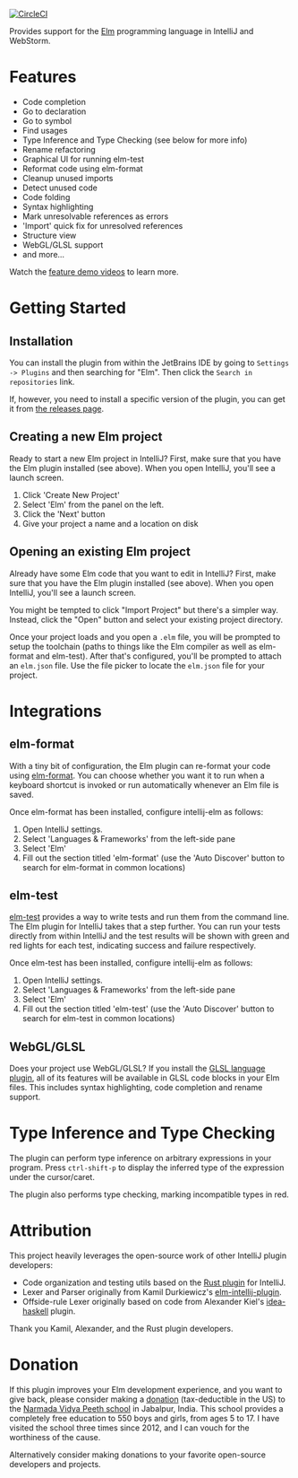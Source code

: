 [![CircleCI](https://circleci.com/gh/klazuka/intellij-elm.svg?style=svg)](https://circleci.com/gh/klazuka/intellij-elm)

Provides support for the [Elm](http://elm-lang.org) programming language in IntelliJ and WebStorm.


# Features 

* Code completion
* Go to declaration
* Go to symbol
* Find usages
* Type Inference and Type Checking (see below for more info)
* Rename refactoring
* Graphical UI for running elm-test
* Reformat code using elm-format
* Cleanup unused imports
* Detect unused code
* Code folding
* Syntax highlighting
* Mark unresolvable references as errors
* 'Import' quick fix for unresolved references
* Structure view
* WebGL/GLSL support
* and more...

Watch the [feature demo videos](https://klazuka.github.io/intellij-elm/) to learn more.


# Getting Started

## Installation

You can install the plugin from within the JetBrains IDE by going to `Settings -> Plugins` and then searching for "Elm". Then click the `Search in repositories` link.

If, however, you need to install a specific version of the plugin, you can get it from [the releases page](https://github.com/klazuka/intellij-elm/releases).


## Creating a new Elm project

Ready to start a new Elm project in IntelliJ? First, make sure that you have the Elm plugin installed (see above). When you open IntelliJ, you'll see a launch screen.

1. Click 'Create New Project'
2. Select 'Elm' from the panel on the left.
3. Click the 'Next' button
4. Give your project a name and a location on disk


## Opening an existing Elm project

Already have some Elm code that you want to edit in IntelliJ? First, make sure that you have the Elm plugin installed (see above). When you open IntelliJ, you'll see a launch screen.

You might be tempted to click "Import Project" but there's a simpler way. Instead, click the "Open" button and select your existing project directory.

Once your project loads and you open a `.elm` file, you will be prompted to setup the toolchain (paths to things like the Elm compiler as well as elm-format and elm-test). After that's configured, you'll be prompted to attach an `elm.json` file. Use the file picker to locate the `elm.json` file for your project.


# Integrations

## elm-format

With a tiny bit of configuration, the Elm plugin can re-format your code using [elm-format](https://github.com/avh4/elm-format). You can choose whether you want it to run when a keyboard shortcut is invoked or run automatically whenever an Elm file is saved.

Once elm-format has been installed, configure intellij-elm as follows:

1. Open IntelliJ settings.
2. Select 'Languages & Frameworks' from the left-side pane
3. Select 'Elm'
4. Fill out the section titled 'elm-format' (use the 'Auto Discover' button to search for elm-format in common locations) 


## elm-test

[elm-test](https://github.com/elm-explorations/test) provides a way to write tests and run them from the command line. The Elm plugin for IntelliJ takes that a step further. You can run your tests directly from within IntelliJ and the test results will be shown with green and red lights for each test, indicating success and failure respectively.

Once elm-test has been installed, configure intellij-elm as follows:

1. Open IntelliJ settings.
2. Select 'Languages & Frameworks' from the left-side pane
3. Select 'Elm'
4. Fill out the section titled 'elm-test' (use the 'Auto Discover' button to search for elm-test in common locations) 


## WebGL/GLSL

Does your project use WebGL/GLSL? If you install the [GLSL language plugin](https://plugins.jetbrains.com/plugin/6993-glsl-support), all of its features will be available in GLSL code blocks in your Elm files. This includes syntax highlighting, code completion and rename support.



# Type Inference and Type Checking

The plugin can perform type inference on arbitrary expressions in your program. Press `ctrl-shift-p` to display the inferred type of the expression under the cursor/caret.

The plugin also performs type checking, marking incompatible types in red.

# Attribution

This project heavily leverages the open-source work of other IntelliJ plugin developers:

* Code organization and testing utils based on the [Rust plugin](https://github.com/intellij-rust/intellij-rust) for IntelliJ. 
* Lexer and Parser originally from Kamil Durkiewicz's [elm-intellij-plugin](https://github.com/durkiewicz/elm-plugin).
* Offside-rule Lexer originally based on code from Alexander Kiel's [idea-haskell](https://github.com/alexanderkiel/idea-haskell) plugin.

Thank you Kamil, Alexander, and the Rust plugin developers.


# Donation

If this plugin improves your Elm development experience, and you want to give back, please consider making a [donation](http://www.brahmrishiyoga.org/donate) (tax-deductible in the US) to the [Narmada Vidya Peeth school](http://www.brahmrishiyoga.org/jabalpur_school/photo_gallery) in Jabalpur, India. This school provides a completely free education to 550 boys and girls, from ages 5 to 17. I have visited the school three times since 2012, and I can vouch for the worthiness of the cause.

Alternatively consider making donations to your favorite open-source developers and projects.
